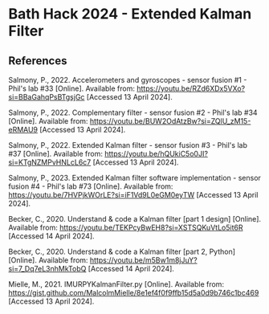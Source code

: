 # Bath Hack 2024 - Extended Kalman Filter

## References

Salmony, P., 2022. Accelerometers and gyroscopes - sensor fusion #1 - Phil's lab #33 [Online]. Available from: https://youtu.be/RZd6XDx5VXo?si=BBaGahqPsBTgsjGc [Accessed 13 April 2024].

Salmony, P., 2022. Complementary filter - sensor fusion #2 - Phil's lab #34 [Online]. Available from: https://youtu.be/BUW2OdAtzBw?si=ZQlU_zM15-eRMAU9 [Accessed 13 April 2024].

Salmony, P., 2022. Extended Kalman filter - sensor fusion #3 - Phil's lab #37 [Online]. Available from: https://youtu.be/hQUkiC5o0JI?si=KTgNZMPvHNLcL6c7 [Accessed 13 April 2024].

Salmony, P., 2023. Extended Kalman filter software implementation - sensor fusion #4 - Phil's lab #73 [Online]. Available from: https://youtu.be/7HVPjkWOrLE?si=iF1Vd9L0eGM0eyTW [Accessed 13 April 2024].

Becker, C., 2020. Understand & code a Kalman filter [part 1 design] [Online]. Available from: https://youtu.be/TEKPcyBwEH8?si=XSTSQKuVtLo5it6R [Accessed 14 April 2024].

Becker, C., 2020. Understand & code a Kalman filter [part 2, Python] [Online]. Available from: https://youtu.be/m5Bw1m8jJuY?si=7_Dq7eL3nhMkTobQ [Accessed 14 April 2024].

Mielle, M., 2021. IMURPYKalmanFilter.py [Online]. Available from: https://gist.github.com/MalcolmMielle/8e1ef4f0f9ffb15d5a0d9b746c1bc469 [Accessed 13 April 2024].
